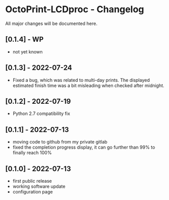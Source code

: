# OctoPrint-LCDproc - Changelog

All major changes will be documented here.

## [0.1.4] - WP
- not yet known

## [0.1.3] - 2022-07-24
- Fixed a bug, which was related to multi-day prints. The displayed estimated finish time was a bit misleading when checked after midnight.

## [0.1.2] - 2022-07-19
- Python 2.7 compatibility fix 

## [0.1.1] - 2022-07-13
- moving code to github from my private gitlab
- fixed the completion progress display, it can go further than 99% to finally reach 100%

## [0.1.0] - 2022-07-13
- first public release
- working software update
- configuration page
